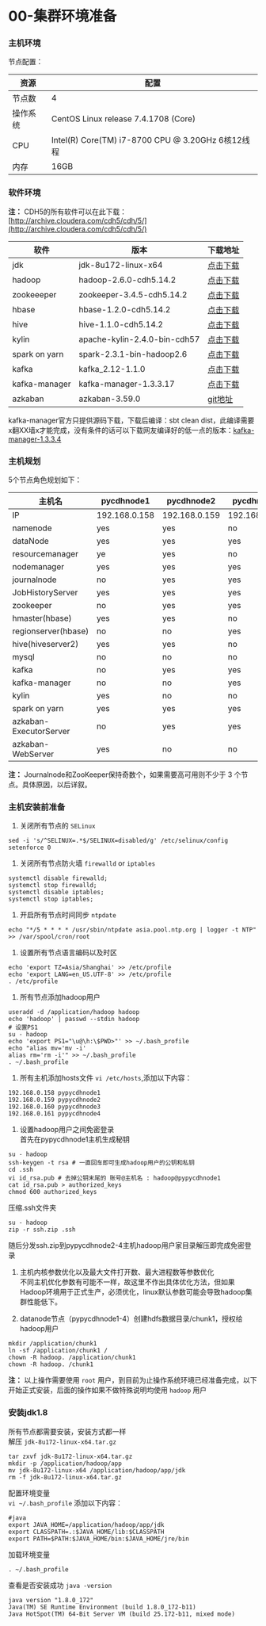 # 00-集群环境准备

### 主机环境

节点配置：

| 资源   | 配置                                             |
| ---- | ---------------------------------------------- |
| 节点数  | 4                                              |
| 操作系统 | CentOS Linux release 7.4.1708 (Core)           |
| CPU  | Intel(R) Core(TM) i7-8700 CPU @ 3.20GHz 6核12线程 |
| 内存   | 16GB                                           |

### 软件环境

**注：** CDH5的所有软件可以在此下载：[http://archive.cloudera.com/cdh5/cdh/5/](http://archive.cloudera.com/cdh5/cdh/5/)

| 软件     | 版本                     | 下载地址                                                                                                                      |
| ------ | ---------------------- | ------------------------------------------------------------------------------------------------------------------------- |
| jdk    | jdk-8u172-linux-x64    | [点击下载](http://download.oracle.com/otn-pub/java/jdk/8u172-b11/a58eab1ec242421181065cdc37240b08/jdk-8u172-linux-x64.tar.gz)|
| hadoop | hadoop-2.6.0-cdh5.14.2 | [点击下载](http://archive.cloudera.com/cdh5/cdh/5/hadoop-2.6.0-cdh5.14.2.tar.gz)|
|zookeeeper | zookeeper-3.4.5-cdh5.14.2 |[点击下载](http://archive.cloudera.com/cdh5/cdh/5/zookeeper-3.4.5-cdh5.14.2.tar.gz) |
|hbase  |hbase-1.2.0-cdh5.14.2 |[点击下载](http://archive.cloudera.com/cdh5/cdh/5/hbase-1.2.0-cdh5.14.2.tar.gz)|
|hive|hive-1.1.0-cdh5.14.2|[点击下载](http://archive.cloudera.com/cdh5/cdh/5/hive-1.1.0-cdh5.14.2.tar.gz)|
|kylin|apache-kylin-2.4.0-bin-cdh57|[点击下载](http://mirrors.hust.edu.cn/apache/kylin/apache-kylin-2.4.0/apache-kylin-2.4.0-bin-cdh57.tar.gz)|
|spark on yarn|spark-2.3.1-bin-hadoop2.6|[点击下载](https://archive.apache.org/dist/spark/spark-2.3.1/spark-2.3.1-bin-hadoop2.6.tgz)|
|kafka|kafka_2.12-1.1.0|[点击下载](http://mirrors.hust.edu.cn/apache/kafka/1.1.0/kafka_2.12-1.1.0.tgz)|
|kafka-manager|kafka-manager-1.3.3.17|[点击下载](https://github.com/yahoo/kafka-manager/archive/1.3.3.17.tar.gz)|
|azkaban|azkaban-3.59.0|[git地址](https://github.com/azkaban/azkaban.git)  |


kafka-manager官方只提供源码下载，下载后编译：sbt clean dist，此编译需要x翻XX墙x才能完成，没有条件的话可以下载网友编译好的低一点的版本：[kafka-manager-1.3.3.4](https://pan.baidu.com/s/1miDMuyG)

### 主机规划

5个节点角色规划如下：

|主机名   |pycdhnode1		 |pycdhnode2		 |pycdhnode3		 |pycdhnode4		 |
| ------ | ---------------------- | ----------------- | ---------------------------- | ----------------------------------------- |
|IP	|192.168.0.158		|192.168.0.159		|192.168.0.160		|192.168.0.161		|
|namenode|yes	|yes	|no	|no	|
|dataNode|yes	|yes	|yes	|yes	|
|resourcemanager|ye	|yes	|no	|no	|
|nodemanager|yes	|yes	|yes	|yes	|
|journalnode|no		|yes	|yes	|yes	|
|JobHistoryServer|yes	|yes	|yes	|yes	|
|zookeeper|no		|yes	|yes	|yes	|
|hmaster(hbase)|yes	|yes	|no	|no	|
|regionserver(hbase)|no	|no	|yes	|yes	|
|hive(hiveserver2)|yes	|yes	|no	|no	|
|mysql|no	|no	|no	|yes	|
|kafka|no	|yes	|yes	|yes	|
|kafka-manager|no	|no	|yes	|no	|
|kylin|yes	|no	|no	|no	|
|spark on yarn|yes	|yes	|yes	|yes	|
|azkaban-ExecutorServer|no	|yes	|yes	|yes	|
|azkaban-WebServer|yes	|no	|no	|no	|

**注：** Journalnode和ZooKeeper保持奇数个，如果需要高可用则不少于 3 个节点。具体原因，以后详叙。

### 主机安装前准备

1. 关闭所有节点的 `SELinux`

```
sed -i 's/^SELINUX=.*$/SELINUX=disabled/g' /etc/selinux/config
setenforce 0
```

1. 关闭所有节点防火墙 `firewalld` or `iptables`  

```
systemctl disable firewalld;
systemctl stop firewalld;
systemctl disable iptables;
systemctl stop iptables;
```

1. 开启所有节点时间同步 `ntpdate`

```
echo "*/5 * * * * /usr/sbin/ntpdate asia.pool.ntp.org | logger -t NTP" >> /var/spool/cron/root
```

1. 设置所有节点语言编码以及时区

```
echo 'export TZ=Asia/Shanghai' >> /etc/profile
echo 'export LANG=en_US.UTF-8' >> /etc/profile
. /etc/profile
```

1. 所有节点添加hadoop用户

```
useradd -d /application/hadoop hadoop
echo 'hadoop' | passwd --stdin hadoop
# 设置PS1
su - hadoop
echo 'export PS1="\u@\h:\$PWD>"' >> ~/.bash_profile
echo "alias mv='mv -i'
alias rm='rm -i'" >> ~/.bash_profile
. ~/.bash_profile
```

1. 所有主机添加hosts文件 `vi /etc/hosts`,添加以下内容：

```
192.168.0.158 pypycdhnode1
192.168.0.159 pypycdhnode2
192.168.0.160 pypycdhnode3
192.168.0.161 pypycdhnode4
```

1. 设置hadoop用户之间免密登录   
   首先在pypycdhnode1主机生成秘钥

```
su - hadoop
ssh-keygen -t rsa # 一直回车即可生成hadoop用户的公钥和私钥
cd .ssh
vi id_rsa.pub # 去掉公钥末尾的 账号@主机名 : hadoop@pypycdhnode1
cat id_rsa.pub > authorized_keys
chmod 600 authorized_keys
```

压缩.ssh文件夹

```
su - hadoop
zip -r ssh.zip .ssh
```

随后分发ssh.zip到pypycdhnode2-4主机hadoop用户家目录解压即完成免密登录

1. 主机内核参数优化以及最大文件打开数、最大进程数等参数优化   
   不同主机优化参数有可能不一样，故这里不作出具体优化方法，但如果Hadoop环境用于正式生产，必须优化，linux默认参数可能会导致hadoop集群性能低下。   

2. datanode节点（pypycdhnode1-4）创建hdfs数据目录/chunk1，授权给hadoop用户

```
mkdir /application/chunk1
ln -sf /application/chunk1 /
chown -R hadoop. /application/chunk1
chown -R hadoop. /chunk1
```

**注：** 以上操作需要使用 `root` 用户，到目前为止操作系统环境已经准备完成，以下开始正式安装，后面的操作如果不做特殊说明均使用 `hadoop` 用户

### 安装jdk1.8

所有节点都需要安装，安装方式都一样   
解压 `jdk-8u172-linux-x64.tar.gz`

```
tar zxvf jdk-8u172-linux-x64.tar.gz
mkdir -p /application/hadoop/app
mv jdk-8u172-linux-x64 /application/hadoop/app/jdk
rm -f jdk-8u172-linux-x64.tar.gz
```

配置环境变量   
`vi ~/.bash_profile` 添加以下内容：

```
#java
export JAVA_HOME=/application/hadoop/app/jdk
export CLASSPATH=.:$JAVA_HOME/lib:$CLASSPATH
export PATH=$PATH:$JAVA_HOME/bin:$JAVA_HOME/jre/bin
```

加载环境变量

```
. ~/.bash_profile
```

查看是否安装成功 `java -version`

```
java version "1.8.0_172"
Java(TM) SE Runtime Environment (build 1.8.0_172-b11)
Java HotSpot(TM) 64-Bit Server VM (build 25.172-b11, mixed mode)
```
